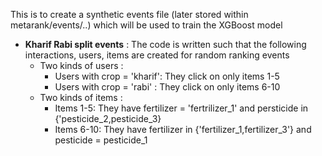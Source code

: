 This is to create a synthetic events file (later stored within metarank/events/..) which will be used to train the XGBoost model

- **Kharif Rabi split events** :  The code is written such that the following interactions, users, items are created for random ranking events
  - Two kinds of users : 
    - Users with crop = 'kharif': They click on only items 1-5 
    - Users with crop = 'rabi' : They click on only items 6-10
  - Two kinds of items : 
    - Items 1-5: They have fertilizer = 'fertrilizer_1' and persticide in {'pesticide_2,pesticide_3}
    - Items 6-10: They have fertilizer in {'fertilizer_1,fertilizer_3'} and pesticide = pesticide_1
